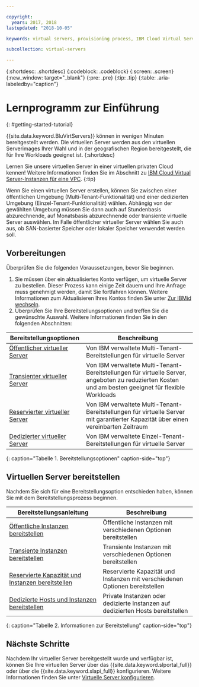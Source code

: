 ```yaml
---

copyright:
  years: 2017, 2018
lastupdated: "2018-10-05"

keywords: virtual servers, provisioning process, IBM Cloud Virtual Servers

subcollection: virtual-servers

---
```


{:shortdesc: .shortdesc}
{:codeblock: .codeblock}
{:screen: .screen}
{:new_window: target="_blank"}
{:pre: .pre}
{:tip: .tip}
{:table: .aria-labeledby="caption"}

# Lernprogramm zur Einführung
{: #getting-started-tutorial}

{{site.data.keyword.BluVirtServers}} können in wenigen Minuten bereitgestellt werden. Die virtuellen Server werden
aus den virtuellen Serverimages Ihrer Wahl und in der geografischen Region bereitgestellt, die für Ihre Workloads geeignet ist.
{:shortdesc}

Lernen Sie unsere virtuellen Server in einer virtuellen privaten Cloud kennen! Weitere Informationen finden Sie im Abschnitt zu [IBM Cloud Virtual Server-Instanzen für eine VPC](/docs/vsi-is?topic=virtual-servers-is-gettingstartedvsigen#gettingstartedvsigen).
{:tip}

Wenn Sie einen virtuellen Server erstellen, können Sie zwischen einer öffentlichen Umgebung (Multi-Tenant-Funktionalität) und einer dedizierten Umgebung (Einzel-Tenant-Funktionalität) wählen. Abhängig von der gewählten Umgebung müssen Sie dann auch auf Stundenbasis abzurechnende, auf Monatsbasis abzurechnende oder transiente virtuelle Server auswählen. Im Falle öffentlicher virtueller Server wählen Sie auch aus, ob SAN-basierter Speicher oder lokaler Speicher verwendet werden soll.

## Vorbereitungen

Überprüfen Sie die folgenden Voraussetzungen, bevor Sie beginnen.

  1. Sie müssen über ein aktualisiertes Konto verfügen, um virtuelle Server zu bestellen. Dieser Prozess kann einige Zeit
dauern und Ihre Anfrage muss genehmigt werden, damit Sie fortfahren können. Weitere Informationen zum Aktualisieren Ihres Kontos finden Sie unter [Zur IBMid wechseln](/docs/account?topic=account-unifyingaccounts#unifyingaccounts).
  2. Überprüfen Sie Ihre Bereitstellungsoptionen und treffen Sie die gewünschte Auswahl. Weitere Informationen finden
Sie in den folgenden Abschnitten:

|              Bereitstellungsoptionen                           |  Beschreibung                                        |
| --------------------------------------------------------- | --------------------------------------------------- |
|[Öffentlicher virtueller Server](/docs/vsi?topic=virtual-servers-about-public-virtual-servers)            | Von IBM verwaltete Multi-Tenant-Bereitstellungen für virtuelle Server|
|[Transienter virtueller Server](/docs/vsi?topic=virtual-servers-about-vs-transient)| Von IBM verwaltete Multi-Tenant-Bereitstellungen für virtuelle Server, angeboten zu reduzierten Kosten und am besten geeignet für flexible Workloads |
|[Reservierter virtueller Server](/docs/vsi?topic=virtual-servers-about-reserved-virtual-servers)  | Von IBM verwaltete Multi-Tenant-Bereitstellungen für virtuelle Server mit garantierter Kapazität über einen vereinbarten Zeitraum |
|[Dedizierter virtueller Server](/docs/vsi?topic=virtual-servers-dedicated-virtual-servers)      | Von IBM verwaltete Einzel-Tenant-Bereitstellungen für virtuelle Server            |
{: caption="Tabelle 1. Bereitstellungsoptionen" caption-side="top"}   

## Virtuellen Server bereitstellen

Nachdem Sie sich für eine Bereitstellungsoption entschieden haben, können Sie mit dem Bereitstellungsprozess beginnen.

|              Bereitstellungsanleitung                                         |  Beschreibung                                            |
| -------------------------------------------------------------------------- | ------------------------------------------------------- |
|[Öffentliche Instanzen bereitstellen](/docs/vsi?topic=virtual-servers-ordering-vs-public)                | Öffentliche Instanzen mit verschiedenen Optionen bereitstellen             |
|[Transiente Instanzen bereitstellen](/docs/vsi?topic=virtual-servers-ordering-vs-transient)                | Transiente Instanzen mit verschiedenen Optionen bereitstellen            |
|[Reservierte Kapazität und Instanzen bereitstellen](/docs/vsi?topic=virtual-servers-provisioning-reserved-capacity-and-instances)            | Reservierte Kapazität und Instanzen mit verschiedenen Optionen bereitstellen |
|[Dedizierte Hosts und Instanzen bereitstellen](/docs/vsi?topic=virtual-servers-ordering-vs-dedicated)| Private Instanzen oder dedizierte Instanzen auf dedizierten Hosts bereitstellen|
{: caption="Tabelle 2. Informationen zur Bereitstellung" caption-side="top"}

## Nächste Schritte

Nachdem Ihr virtueller Server bereitgestellt wurde und verfügbar ist, können Sie Ihre virtuellen Server über das
{{site.data.keyword.slportal_full}} oder über die {{site.data.keyword.slapi_full}} konfigurieren. Weitere Informationen finden Sie unter [Virtuelle Server konfigurieren](/docs/vsi?topic=virtual-servers-configuring-virtual-servers).
